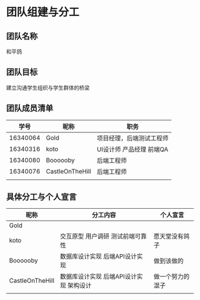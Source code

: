 # 团队组建与分工

## 团队名称

和平鸽



## 团队目标

建立沟通学生组织与学生群体的桥梁



## 团队成员清单

| 学号     | 昵称 | 职务                     |
| -------- | ---- | ------------------------ |
| 16340064 | Gold | 项目经理，后端测试工程师 |
| 16340316 | koto|UI设计师 产品经理 前端QA                         |
| 16340080 | Boooooby | 后端工程师 |
| 16340076 | CastleOnTheHill | 后端工程师 |
|          |      |                          |



## 具体分工与个人宣言

| 昵称 | 分工内容 | 个人宣言 |
| ---- | -------- | -------- |
| Gold |          |          |
| koto     | 交互原型  用户调研  测试前端可靠性      | 愿天堂没有鸽子         |
| Boooooby | 数据库设计实现 后端API设计实现 | 做到该做的 |
| CastleOnTheHill | 数据库设计实现 后端API设计实现 架构设计 | 做一个努力的混子 |
|      |          |          |

